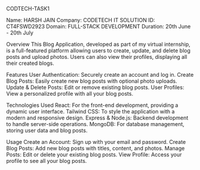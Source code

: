 CODTECH-TASK1


Name: HARSH JAIN
Company: CODETECH IT SOLUTION
ID: CT4FSWD2923
Domain: FULL-STACK DEVELOPMENT
Duration: 20th June - 20th July

Overview
This Blog Application, developed as part of my virtual internship, is a full-featured platform allowing users to create, update, and delete blog posts and upload photos. Users can also view their profiles, displaying all their created blogs.

Features
User Authentication: Securely create an account and log in.
Create Blog Posts: Easily create new blog posts with optional photo uploads.
Update & Delete Posts: Edit or remove existing blog posts.
User Profiles: View a personalized profile with all your blog posts.

Technologies Used
React: For the front-end development, providing a dynamic user interface.
Tailwind CSS: To style the application with a modern and responsive design.
Express & Node.js: Backend development to handle server-side operations.
MongoDB: For database management, storing user data and blog posts.

Usage
Create an Account: Sign up with your email and password.
Create Blog Posts: Add new blog posts with titles, content, and photos.
Manage Posts: Edit or delete your existing blog posts.
View Profile: Access your profile to see all your blog posts.
